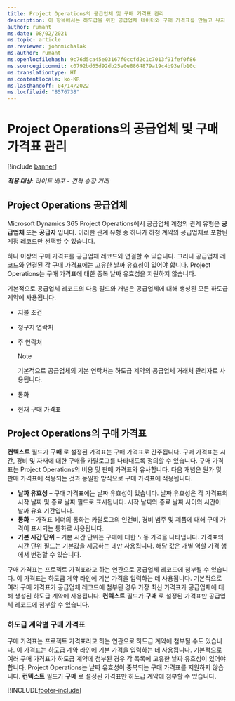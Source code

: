 ```yaml
---
title: Project Operations의 공급업체 및 구매 가격표 관리
description: 이 항목에서는 하도급을 위한 공급업체 데이터와 구매 가격표를 만들고 유지 관리하는 데 도움이 되는 정보를 제공합니다.
author: rumant
ms.date: 08/02/2021
ms.topic: article
ms.reviewer: johnmichalak
ms.author: rumant
ms.openlocfilehash: 9c76d5ca45e03167f0ccfd2c1c7013f91fef0f86
ms.sourcegitcommit: c0792bd65d92db25e0e8864879a19c4b93efb10c
ms.translationtype: HT
ms.contentlocale: ko-KR
ms.lasthandoff: 04/14/2022
ms.locfileid: "8576738"
---
```

# <a name="vendor-and-purchase-price-list-management-in-project-operations"></a>Project Operations의 공급업체 및 구매 가격표 관리

[!include [banner](../../includes/dataverse-preview.md)]

_**적용 대상:** 라이트 배포 - 견적 송장 거래_

## <a name="vendors-in-project-operations"></a>Project Operations 공급업체

Microsoft Dynamics 365 Project Operations에서 공급업체 계정의 관계 유형은 **공급업체** 또는 **공급자** 입니다. 이러한 관계 유형 중 하나가 하청 계약의 공급업체로 포함된 계정 레코드만 선택할 수 있습니다.

하나 이상의 구매 가격표를 공급업체 레코드와 연결할 수 있습니다. 그러나 공급업체 레코드와 연결된 각 구매 가격표에는 고유한 날짜 유효성이 있어야 합니다. Project Operations는 구매 가격표에 대한 중복 날짜 유효성을 지원하지 않습니다.

기본적으로 공급업체 레코드의 다음 필드와 개념은 공급업체에 대해 생성된 모든 하도급 계약에 사용됩니다.

- 지불 조건
- 청구지 연락처
- 주 연락처

    > [!NOTE]
    > 기본적으로 공급업체의 기본 연락처는 하도급 계약의 공급업체 거래처 관리자로 사용됩니다.

- 통화
- 현재 구매 가격표

## <a name="purchase-price-lists-in-project-operations"></a>Project Operations의 구매 가격표

**컨텍스트** 필드가 **구매** 로 설정된 가격표는 구매 가격표로 간주됩니다. 구매 가격표는 시간, 경비 및 자재에 대한 구매율 카탈로그를 나타내도록 정의할 수 있습니다. 구매 가격표는 Project Operations의 비용 및 판매 가격표와 유사합니다. 다음 개념은 원가 및 판매 가격표에 적용되는 것과 동일한 방식으로 구매 가격표에 적용됩니다.

- **날짜 유효성** – 구매 가격표에는 날짜 유효성이 있습니다. 날짜 유효성은 각 가격표의 시작 날짜 및 종료 날짜 필드로 표시됩니다. 시작 날짜와 종료 날짜 사이의 시간이 날짜 유효 기간입니다.
- **통화** – 가격표 헤더의 통화는 카탈로그의 인건비, 경비 범주 및 제품에 대해 구매 가격이 표시되는 통화로 사용됩니다.
- **기본 시간 단위** – 기본 시간 단위는 구매에 대한 노동 가격을 나타냅니다. 가격표의 시간 단위 필드는 기본값을 제공하는 데만 사용됩니다. 해당 값은 개별 역할 가격 행에서 변경할 수 있습니다.

구매 가격표는 프로젝트 가격표라고 하는 연관으로 공급업체 레코드에 첨부될 수 있습니다. 이 가격표는 하도급 계약 라인에 기본 가격을 입력하는 데 사용됩니다. 기본적으로 여러 구매 가격표가 공급업체 레코드에 첨부된 경우 가장 최신 가격표가 공급업체에 대해 생성된 하도급 계약에 사용됩니다. **컨텍스트** 필드가 **구매** 로 설정된 가격표만 공급업체 레코드에 첨부할 수 있습니다.

### <a name="subcontract-specific-purchase-price-lists"></a>하도급 계약별 구매 가격표

구매 가격표는 프로젝트 가격표라고 하는 연관으로 하도급 계약에 첨부될 수도 있습니다. 이 가격표는 하도급 계약 라인에 기본 가격을 입력하는 데 사용됩니다. 기본적으로 여러 구매 가격표가 하도급 계약에 첨부된 경우 각 목록에 고유한 날짜 유효성이 있어야 합니다. Project Operations는 날짜 유효성이 중복되는 구매 가격표를 지원하지 않습니다. **컨텍스트** 필드가 **구매** 로 설정된 가격표만 하도급 계약에 첨부할 수 있습니다.

[!INCLUDE[footer-include](../../includes/footer-banner.md)]
